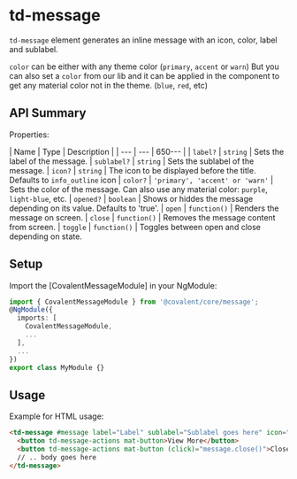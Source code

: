 # td-message

`td-message` element generates an inline message with an icon, color, label and sublabel.

`color` can be either with any theme color (`primary`, `accent` or `warn`)
But you can also set a `color` from our lib and it can be applied in the component to get any material color not in the theme. (`blue`, `red`, etc)

## API Summary

Properties:

| Name | Type | Description |
| --- | --- | 650--- |
| `label?` | `string` | Sets the label of the message.
| `sublabel?` | `string` | Sets the sublabel of the message.
| `icon?` | `string` | The icon to be displayed before the title. Defaults to `info_outline` icon
| `color?` | `'primary', 'accent' or 'warn'` | Sets the color of the message. Can also use any material color: `purple`, `light-blue`, etc.
| `opened?` | `boolean` | Shows or hiddes the message depending on its value. Defaults to 'true'.
| `open` | `function()` | Renders the message on screen.
| `close` | `function()` | Removes the message content from screen.
| `toggle` | `function()` | Toggles between open and close depending on state.

## Setup

Import the [CovalentMessageModule] in your NgModule:

```typescript
import { CovalentMessageModule } from '@covalent/core/message';
@NgModule({
  imports: [
    CovalentMessageModule,
    ...
  ],
  ...
})
export class MyModule {}
```

## Usage

Example for HTML usage:

```html
<td-message #message label="Label" sublabel="Sublabel goes here" icon="warning" color="primary | blue | red" [opened]="true">
  <button td-message-actions mat-button>View More</button>
  <button td-message-actions mat-button (click)="message.close()">Close</button>
  // .. body goes here
</td-message>  
```
